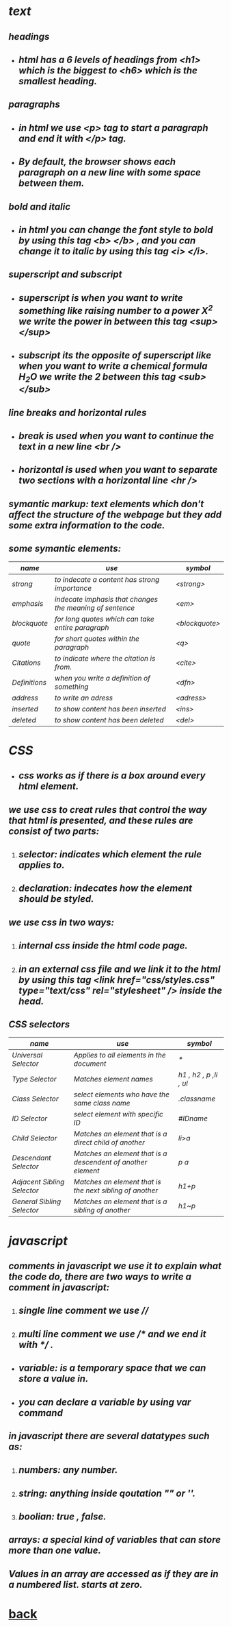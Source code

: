 # *text*
## *headings*
+ ## *html has a 6 levels of headings from \<h1> which is the biggest to \<h6> which is the smallest heading.*
## *paragraphs*
+ ## *in html we use \<p> tag to start a paragraph and end it with \</p> tag.*
+ ## *By default, the browser shows each paragraph on a new line with some space between them.*
## *bold and italic*
+ ## *in html you can change the font style to bold by using this tag \<b> \</b> , and you can change it to italic by using this tag \<i>  \</i>.*
## *superscript and subscript*
+ ## *superscript is when you want to write something like raising number to a power X<sup>2</sup> we write the power in between this tag \<sup> \</sup>*
+ ## *subscript its the opposite of superscript like when you want to write a chemical formula H<sub>2</sub>O we write the 2 between this tag \<sub>\</sub>*
## *line breaks and horizontal rules*
+ ## *break is used when you want to continue the text in a new line \<br />*
+ ## *horizontal is used when you want to separate two sections with a horizontal line \<hr />*
## *symantic markup: text elements which don't affect the structure of the webpage but they add some extra information to the code.*
## *some symantic elements:*

| *name*                          | *use*                                                      | *symbol*          |
| -----------                     | -----------                                                | -----------       |
| *strong*                        | *to indecate a content has strong importance*              | *\<strong>*       |
| *emphasis*                      | *indecate imphasis that changes the meaning of sentence*   | *\<em>*           |
| *blockquote*                    | *for long quotes which can take entire paragraph*          | *\<blockquote>*   |
| *quote*                         | *for short quotes within the paragraph*                    | *\<q>*            |
| *Citations*                     | *to indicate where the citation is from.*                  | *\<cite>*         |
| *Definitions*                   | *when you write a definition of something*                 | *\<dfn>*          |
| *address*                       | *to write an adress*                                       | *\<adress>*       |
| *inserted*                      | *to show content has been inserted*                        | *\<ins>*          |
| *deleted*                       | *to show content has been deleted*                         | *\<del>*          |



# *CSS*
+ ## *css works as if there is a box around every html element.*
## *we use css to creat rules that control the way that html is presented, and these rules are consist of two parts:*
1. ## *selector: indicates which element the rule applies to.*
2. ## *declaration: indecates how the element should be styled.*
## *we use css in two ways:*
1. ## *internal css inside the html code page.*
2. ## *in an external css file and we link it to the html by using this tag \<link href="css/styles.css" type="text/css" rel="stylesheet" /> inside the head.*
## *CSS selectors*

| *name*                         | *use*                                                         | *symbol*               |
| -----------                    | -----------                                                   | -----------            |
| *Universal Selector*           | *Applies to all elements in the document*                     | *\**                   |
| *Type Selector*                | *Matches element names*                                       | *h1 , h2 , p ,li , ul* |
| *Class Selector*               | *select elements who have the same class name*                | *.classname*           |
| *ID Selector*                  | *select element with specific ID*                             | *\#IDname*             |
| *Child Selector*               | *Matches an element that is a direct child of another*        | *li\>a*                |
| *Descendant Selector*          | *Matches an element that is a descendent of another element*  | *p a*                  |
| *Adjacent Sibling Selector*    | *Matches an element that is the next sibling of another*      | *h1+p*                 |
| *General Sibling Selector*     | *Matches an element that is a sibling of another*             | *h1~p*                 |



# *javascript*
## *comments in javascript we use it to explain what the code do, there are two ways to write a comment in javascript:*
1. ## *single line comment we use \//*
2. ## *multi line comment we use \/\*  and we end it with \*/ .*
+ ## *variable: is a temporary space that we can store a value in.*
+ ## *you can declare a variable by using var command*
## *in javascript there are several datatypes such as:*
1. ## *numbers: any number.*
2. ## *string: anything inside qoutation \""  or  \''.*
3. ## *boolian: true , false.*
## *arrays: a special kind of variables that can store more than one value.*
## *Values in an array are accessed as if they are in a numbered list. starts at zero.*










# [back](https://mkhzoumi.github.io/reading-notes/)